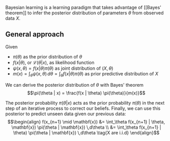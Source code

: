 Bayesian learning is a learning paradigm that takes advantage of [[Bayes' theorem]] to infer the posterior distribution of parameters $\theta$ from observed data $X$.

## General approach
Given
- $\pi(\theta)$ as the prior distribution of $\theta$
- $f(x | \theta)$, or $\mathcal{L}(\theta | x)$, as likelihood function
- $\psi(x, \theta) = f(x|\theta) \pi(\theta)$ as joint distribution of $(X ,\theta)$
- $m(x) = \int_\theta \psi(x, \theta) \,d\theta = \int_\theta f(x | \theta) \pi(\theta)$ as prior predictive distribution of $X$

We can derive the posterior distribution of $\theta$ with Bayes' theorem
$$\pi(\theta | x) = 
\frac{f(x | \theta) \pi(\theta)}{m(x)}$$

The posterior probability $\pi(\theta|x)$ acts as the prior probability $\pi(\theta)$ in the next step of an iterative process to correct our beliefs. Finally, we can use this posterior to predict unseen data given our previous data:
$$\begin{align}
f(x_{n+1} \mid \mathbf{x}) 
&= \int_\theta f(x_{n+1} | \theta, \mathbf{x}) \pi(\theta | \mathbf{x}) \,d\theta \\
&= \int_\theta f(x_{n+1} | \theta) \pi(\theta | \mathbf{x}) \,d\theta \tag{X are i.i.d}
\end{align}$$